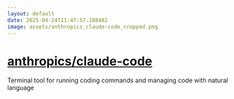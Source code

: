 ```yaml
---
layout: default
date: 2025-04-24T11:47:57.188482
image: assets/anthropics_claude-code_cropped.png
---
```


# [anthropics/claude-code](https://github.com/anthropics/claude-code)

Terminal tool for running coding commands and managing code with natural language
